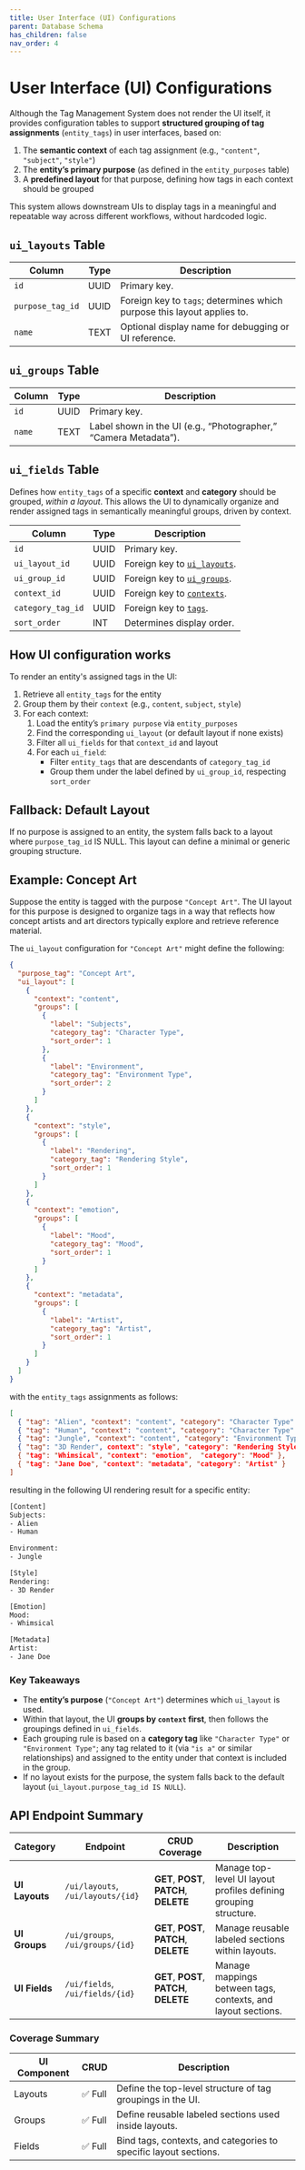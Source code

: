 ```yaml
---
title: User Interface (UI) Configurations
parent: Database Schema
has_children: false
nav_order: 4
---
```

# User Interface (UI) Configurations

Although the Tag Management System does not render the UI itself, it provides configuration tables to support **structured grouping of tag assignments** (`entity_tags`) in user interfaces, based on:

1. The **semantic context** of each tag assignment (e.g., `"content"`, `"subject"`, `"style"`)
2. The **entity’s primary purpose** (as defined in the `entity_purposes` table)
3. A **predefined layout** for that purpose, defining how tags in each context should be grouped

This system allows downstream UIs to display tags in a meaningful and repeatable way across different workflows, without hardcoded logic.

## `ui_layouts` Table

| Column | Type | Description |
|--------|------|--------------|
| `id` | UUID | Primary key. |
| `purpose_tag_id` | UUID | Foreign key to `tags`; determines which purpose this layout applies to. |
| `name` | TEXT | Optional display name for debugging or UI reference. |

## `ui_groups` Table

| Column | Type | Description |
|--------|------|--------------|
| `id` | UUID | Primary key. |
| `name` | TEXT | Label shown in the UI (e.g., “Photographer,” “Camera Metadata”). |

## `ui_fields` Table

Defines how `entity_tags` of a specific **context** and **category** should be grouped, *within a layout*. This allows the UI to dynamically organize and render assigned tags in semantically meaningful groups, driven by context.

| Column | Type | Description |
|--------|------|--------------|
| `id` | UUID | Primary key. |
| `ui_layout_id` | UUID | Foreign key to [`ui_layouts`](#ui_layouts-table). |
| `ui_group_id` | UUID | Foreign key to [`ui_groups`](#ui_groups-table). |
| `context_id` | UUID | Foreign key to [`contexts`](../utilities/index.md#contexts). |
| `category_tag_id` | UUID | Foreign key to [`tags`](../tags/index.md). |
| `sort_order` | INT | Determines display order. |

## How UI configuration works

To render an entity's assigned tags in the UI:

1. Retrieve all `entity_tags` for the entity
2. Group them by their `context` (e.g., `content`, `subject`, `style`)
3. For each context:
	1. Load the entity’s `primary purpose` via `entity_purposes`
	2. Find the corresponding `ui_layout` (or default layout if none exists)
	3. Filter all `ui_fields` for that `context_id` and layout
	4. For each `ui_field`:
		- Filter `entity_tags` that are descendants of `category_tag_id`
		- Group them under the label defined by `ui_group_id`, respecting `sort_order`

## Fallback: Default Layout

If no purpose is assigned to an entity, the system falls back to a layout where `purpose_tag_id` IS NULL. This layout can define a minimal or generic grouping structure.

## Example: Concept Art

Suppose the entity is tagged with the purpose `"Concept Art"`. The UI layout for this purpose is designed to organize tags in a way that reflects how concept artists and art directors typically explore and retrieve reference material.

The `ui_layout` configuration for `"Concept Art"` might define the following:

```json
{
  "purpose_tag": "Concept Art",
  "ui_layout": [
    {
      "context": "content",
      "groups": [
        {
          "label": "Subjects",
          "category_tag": "Character Type",
          "sort_order": 1
        },
        {
          "label": "Environment",
          "category_tag": "Environment Type",
          "sort_order": 2
        }
      ]
    },
    {
      "context": "style",
      "groups": [
        {
          "label": "Rendering",
          "category_tag": "Rendering Style",
          "sort_order": 1
        }
      ]
    },
    {
      "context": "emotion",
      "groups": [
        {
          "label": "Mood",
          "category_tag": "Mood",
          "sort_order": 1
        }
      ]
    },
    {
      "context": "metadata",
      "groups": [
        {
          "label": "Artist",
          "category_tag": "Artist",
          "sort_order": 1
        }
      ]
    }
  ]
}
```

with the `entity_tags` assignments as follows:

```json
[
  { "tag": "Alien", "context": "content", "category": "Character Type" },
  { "tag": "Human", "context": "content", "category": "Character Type" },
  { "tag": "Jungle", "context": "content", "category": "Environment Type" },
  { "tag": "3D Render", context": "style", "category": "Rendering Style" },
  { "tag": "Whimsical", "context": "emotion",  "category": "Mood" },
  { "tag": "Jane Doe", "context": "metadata", "category": "Artist" }
]
```

resulting in the following UI rendering result for a specific entity:

```txt
[Content]
Subjects:
- Alien
- Human

Environment:
- Jungle

[Style]
Rendering:
- 3D Render

[Emotion]
Mood:
- Whimsical

[Metadata]
Artist:
- Jane Doe
```

### Key Takeaways

- The **entity’s purpose** (`"Concept Art"`) determines which `ui_layout` is used.
- Within that layout, the UI **groups by `context` first**, then follows the groupings defined in `ui_fields`.
- Each grouping rule is based on a **category tag** like `"Character Type"` or `"Environment Type"`; any tag related to it (via `"is a"` or similar relationships) and assigned to the entity under that context is included in the group.
- If no layout exists for the purpose, the system falls back to the default layout (`ui_layout.purpose_tag_id IS NULL`).

## API Endpoint Summary

| Category | Endpoint | CRUD Coverage | Description |
|-----------|-----------|----------------|--------------|
| **UI Layouts** | `/ui/layouts`, `/ui/layouts/{id}` | **GET**, **POST**, **PATCH**, **DELETE** | Manage top-level UI layout profiles defining grouping structure. |
| **UI Groups** | `/ui/groups`, `/ui/groups/{id}` | **GET**, **POST**, **PATCH**, **DELETE** | Manage reusable labeled sections within layouts. |
| **UI Fields** | `/ui/fields`, `/ui/fields/{id}` | **GET**, **POST**, **PATCH**, **DELETE** | Manage mappings between tags, contexts, and layout sections. |

### Coverage Summary

| UI Component | CRUD | Description |
|---------------|------|--------------|
| Layouts | ✅ Full | Define the top-level structure of tag groupings in the UI. |
| Groups | ✅ Full | Define reusable labeled sections used inside layouts. |
| Fields | ✅ Full | Bind tags, contexts, and categories to specific layout sections. |
